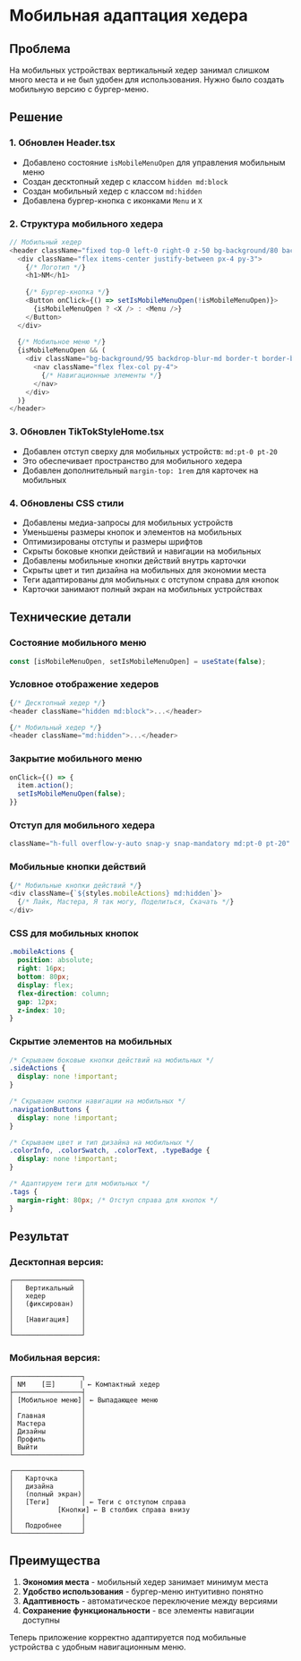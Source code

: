 # Мобильная адаптация хедера

## Проблема
На мобильных устройствах вертикальный хедер занимал слишком много места и не был удобен для использования. Нужно было создать мобильную версию с бургер-меню.

## Решение

### 1. Обновлен Header.tsx
- Добавлено состояние `isMobileMenuOpen` для управления мобильным меню
- Создан десктопный хедер с классом `hidden md:block`
- Создан мобильный хедер с классом `md:hidden`
- Добавлена бургер-кнопка с иконками `Menu` и `X`

### 2. Структура мобильного хедера
```typescript
// Мобильный хедер
<header className="fixed top-0 left-0 right-0 z-50 bg-background/80 backdrop-blur-md border-b border-border md:hidden">
  <div className="flex items-center justify-between px-4 py-3">
    {/* Логотип */}
    <h1>NM</h1>
    
    {/* Бургер-кнопка */}
    <Button onClick={() => setIsMobileMenuOpen(!isMobileMenuOpen)}>
      {isMobileMenuOpen ? <X /> : <Menu />}
    </Button>
  </div>
  
  {/* Мобильное меню */}
  {isMobileMenuOpen && (
    <div className="bg-background/95 backdrop-blur-md border-t border-border">
      <nav className="flex flex-col py-4">
        {/* Навигационные элементы */}
      </nav>
    </div>
  )}
</header>
```

### 3. Обновлен TikTokStyleHome.tsx
- Добавлен отступ сверху для мобильных устройств: `md:pt-0 pt-20`
- Это обеспечивает пространство для мобильного хедера
- Добавлен дополнительный `margin-top: 1rem` для карточек на мобильных

### 4. Обновлены CSS стили
- Добавлены медиа-запросы для мобильных устройств
- Уменьшены размеры кнопок и элементов на мобильных
- Оптимизированы отступы и размеры шрифтов
- Скрыты боковые кнопки действий и навигации на мобильных
- Добавлены мобильные кнопки действий внутрь карточки
- Скрыты цвет и тип дизайна на мобильных для экономии места
- Теги адаптированы для мобильных с отступом справа для кнопок
- Карточки занимают полный экран на мобильных устройствах

## Технические детали

### Состояние мобильного меню
```typescript
const [isMobileMenuOpen, setIsMobileMenuOpen] = useState(false);
```

### Условное отображение хедеров
```typescript
{/* Десктопный хедер */}
<header className="hidden md:block">...</header>

{/* Мобильный хедер */}
<header className="md:hidden">...</header>
```

### Закрытие мобильного меню
```typescript
onClick={() => {
  item.action();
  setIsMobileMenuOpen(false);
}}
```

### Отступ для мобильного хедера
```typescript
className="h-full overflow-y-auto snap-y snap-mandatory md:pt-0 pt-20"
```

### Мобильные кнопки действий
```typescript
{/* Мобильные кнопки действий */}
<div className={`${styles.mobileActions} md:hidden`}>
  {/* Лайк, Мастера, Я так могу, Поделиться, Скачать */}
</div>
```

### CSS для мобильных кнопок
```css
.mobileActions {
  position: absolute;
  right: 16px;
  bottom: 80px;
  display: flex;
  flex-direction: column;
  gap: 12px;
  z-index: 10;
}
```

### Скрытие элементов на мобильных
```css
/* Скрываем боковые кнопки действий на мобильных */
.sideActions {
  display: none !important;
}

/* Скрываем кнопки навигации на мобильных */
.navigationButtons {
  display: none !important;
}

/* Скрываем цвет и тип дизайна на мобильных */
.colorInfo, .colorSwatch, .colorText, .typeBadge {
  display: none !important;
}

/* Адаптируем теги для мобильных */
.tags {
  margin-right: 80px; /* Отступ справа для кнопок */
}
```

## Результат

### Десктопная версия:
```
┌─────────────────┐
│   Вертикальный  │
│   хедер         │
│   (фиксирован)  │
│                 │
│   [Навигация]   │
│                 │
└─────────────────┘
```

### Мобильная версия:
```
┌─────────────────┐
│ NM    [☰]      │ ← Компактный хедер
├─────────────────┤
│ [Мобильное меню]│ ← Выпадающее меню
│                 │
│ Главная         │
│ Мастера         │
│ Дизайны         │
│ Профиль         │
│ Выйти           │
└─────────────────┘

┌─────────────────┐
│   Карточка      │
│   дизайна       │
│   (полный экран)│
│   [Теги]        │ ← Теги с отступом справа
│           [Кнопки] ← В столбик справа внизу
│                 │
│   Подробнее     │
└─────────────────┘
```

## Преимущества
1. **Экономия места** - мобильный хедер занимает минимум места
2. **Удобство использования** - бургер-меню интуитивно понятно
3. **Адаптивность** - автоматическое переключение между версиями
4. **Сохранение функциональности** - все элементы навигации доступны

Теперь приложение корректно адаптируется под мобильные устройства с удобным навигационным меню. 